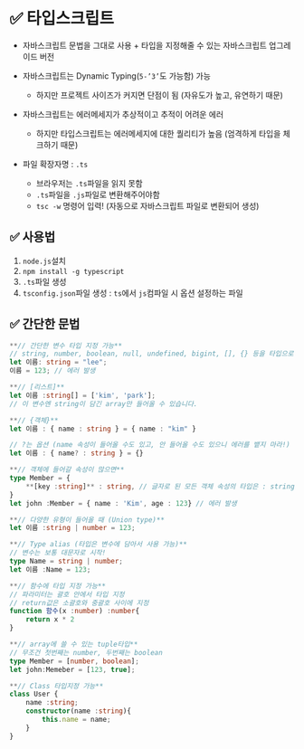 # ✅ 타입스크립트

- 자바스크립트 문법을 그대로 사용 + 타입을 지정해줄 수 있는 자바스크립트 업그레이드 버전

- 자바스크립트는 Dynamic Typing(`5-’3’`도 가능함) 가능
  
  - 하지만 프로젝트 사이즈가 커지면 단점이 됨 (자유도가 높고, 유연하기 때문)

- 자바스크립트는 에러메세지가 추상적이고 추적이 어려운 에러
  
  - 하지만 타입스크립트는 에러메세지에 대한 퀄리티가 높음 (엄격하게 타입을 체크하기 때문)

- 파일 확장자명 : `.ts`
  
  - 브라우저는 `.ts`파일을 읽지 못함
  - `.ts`파일을 `.js`파일로 변환해주어야함
  - `tsc -w` 명령어 입력! (자동으로 자바스크립트 파일로 변환되어 생성)

## :white_check_mark: 사용법

1. `node.js`설치
2. `npm install -g typescript`
3. `.ts`파일 생성
4. `tsconfig.json`파일 생성 : `ts`에서 `js`컴파일 시 옵션 설정하는 파일

## :white_check_mark: 간단한 문법

```typescript
**// 간단한 변수 타입 지정 가능**
// string, number, boolean, null, undefined, bigint, [], {} 등을 타입으로 지정할 수 있음
let 이름: string = "lee";
이름 = 123; // 에러 발생
```

```typescript
**// [리스트]**
let 이름 :string[] = ['kim', 'park'];
// 이 변수엔 string이 담긴 array만 들어올 수 있습니다. 
```

```typescript
**// {객체}**
let 이름 : { name : string } = { name : "kim" }

// ?는 옵션 (name 속성이 들어올 수도 있고, 안 들어올 수도 있으니 에러를 뱉지 마라!)
let 이름 : { name? : string } = {}

**// 객체에 들어갈 속성이 많으면**
type Member = {
    **[key :string]** : string, // 글자로 된 모든 객체 속성의 타입은 : string
}
let john :Member = { name : 'Kim', age : 123} // 에러 발생
```

```typescript
**// 다양한 유형이 들어올 때 (Union type)**
let 이름 :string | number = 123;
```

```typescript
**// Type alias (타입은 변수에 담아서 사용 가능)**
// 변수는 보통 대문자로 시작!
type Name = string | number;
let 이름 :Name = 123;
```

```typescript
**// 함수에 타입 지정 가능**
// 파라미터는 괄호 안에서 타입 지정
// return값은 소괄호와 중괄호 사이에 지정
function 함수(x :number) :number{
    return x * 2
}
```

```typescript
**// array에 쓸 수 있는 tuple타입**
// 무조건 첫번째는 number, 두번째는 boolean
type Member = [number, boolean];
let john:Memeber = [123, true];
```

```typescript
**// Class 타입지정 가능**
class User {
    name :string;
    constructor(name :string){
        this.name = name;
    }
}
```
